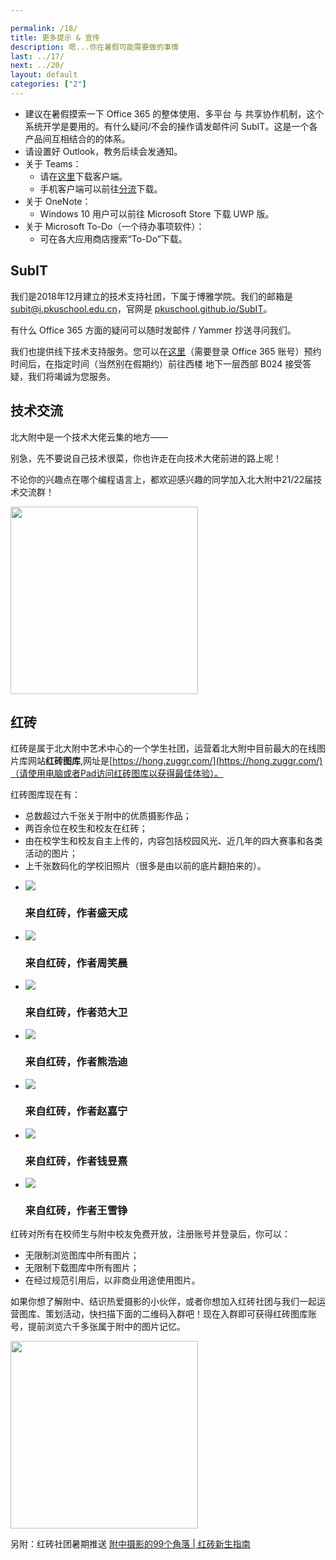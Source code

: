 ```yaml
---

permalink: /18/
title: 更多提示 & 宣传
description: 嗯...你在暑假可能需要做的事情
last: ../17/
next: ../20/
layout: default
categories: ["2"]
---
```


<script>
    document.addEventListener('DOMContentLoaded', function() {
    var elems = document.querySelectorAll('.materialboxed');
    var instances = M.Materialbox.init(elems);
  });
    document.addEventListener('DOMContentLoaded', function() {
    var elems = document.querySelectorAll('.slider');
    var instances = M.Slider.init(elems, options);
  });

</script>

- 建议在暑假摸索一下 Office 365 的整体使用、多平台 与 共享协作机制，这个系统开学是要用的。有什么疑问/不会的操作请发邮件问 SubIT。这是一个各产品间互相结合的的体系。
- 请设置好 Outlook，教务后续会发通知。
- 关于 Teams：
  - 请在[这里](https://teams.microsoft.com/downloads)下载客户端。
  - 手机客户端可以前往[分流](https://bdfz.sharepoint.com/:f:/s/PublicDatabase/EspN9dhqSghAm8iNsuhaDzQBdwO-3UHNVJJUsBaVkloKhA?e=xGZhOU)下载。
- 关于 OneNote：
  - Windows 10 用户可以前往 Microsoft Store 下载 UWP 版。
- 关于 Microsoft To-Do（一个待办事项软件）：
  - 可在各大应用商店搜索“To-Do”下载。

## SubIT

我们是2018年12月建立的技术支持社团，下属于博雅学院。我们的邮箱是 <subit@i.pkuschool.edu.cn>，官网是 [pkuschool.github.io/SubIT](https://pkuschool.github.io/SubIT)。

有什么 Office 365 方面的疑问可以随时发邮件 / Yammer 抄送寻问我们。

我们也提供线下技术支持服务。您可以在[这里](https://web.powerapps.com/apps/9f112f17-961d-44ec-b426-8915de0ae46a)（需要登录 Office 365 账号）预约时间后，在指定时间（当然别在假期约）前往西楼 地下一层西部 B024 接受答疑，我们将竭诚为您服务。

## 技术交流

北大附中是一个技术大佬云集的地方——

别急，先不要说自己技术很菜，你也许走在向技术大佬前进的路上呢！

不论你的兴趣点在哪个编程语言上，都欢迎感兴趣的同学加入北大附中21/22届技术交流群！

<img src="../img/techdiscuss.jpg" class="materialboxed" height="300">

## 红砖

红砖是属于北大附中艺术中心的一个学生社团，运营着北大附中目前最大的在线图片库网站**红砖图库**,网址是[https://hong.zuggr.com/](https://hong.zuggr.com/)（请使用电脑或者Pad访问红砖图库以获得最佳体验）。

红砖图库现在有：
- 总数超过六千张关于附中的优质摄影作品；
- 两百余位在校生和校友在红砖；
- 由在校学生和校友自主上传的，内容包括校园风光、近几年的四大赛事和各类活动的图片；
- 上千张数码化的学校旧照片（很多是由以前的底片翻拍来的）。


<div class="slider">
    <ul class="slides">
      <li>
        <img src="../img/hong_stc.jpeg"> <!-- random image -->
        <div class="caption left-align">
          <h3>来自红砖，作者盛天成</h3>
        </div>
      </li>
      <li>
        <img src="../img/hong_zxc.jpeg"> <!-- random image -->
        <div class="caption left-align">
          <h3>来自红砖，作者周笑晨</h3>
        </div>
      </li>
      <li>
        <img src="../img/hong_fdw.jpeg"> <!-- random image -->
        <div class="caption left-align">
          <h3>来自红砖，作者范大卫</h3>
        </div>
      </li>
      <li>
        <img src="../img/hong_xhd.jpeg"> <!-- random image -->
        <div class="caption left-align">
          <h3>来自红砖，作者熊浩迪</h3>
        </div>
      </li>
      <li>
        <img src="../img/hong_zjn.jpeg"> <!-- random image -->
        <div class="caption left-align">
          <h3>来自红砖，作者赵嘉宁</h3>
        </div>
      </li>
      <li>
        <img src="../img/hong_qyx.jpeg"> <!-- random image -->
        <div class="caption left-align">
          <h3>来自红砖，作者钱昱熹</h3>
        </div>
      </li>
      <li>
        <img src="../img/hong_wxz.jpeg"> <!-- random image -->
        <div class="caption left-align">
          <h3>来自红砖，作者王雪铮</h3>
        </div>
      </li>
    </ul>
  </div>

红砖对所有在校师生与附中校友免费开放，注册账号并登录后，你可以：
- 无限制浏览图库中所有图片；
- 无限制下载图库中所有图片；
- 在经过规范引用后，以非商业用途使用图片。

如果你想了解附中、结识热爱摄影的小伙伴，或者你想加入红砖社团与我们一起运营图库、策划活动，快扫描下面的二维码入群吧！现在入群即可获得红砖图库账号，提前浏览六千多张属于附中的图片记忆。

<img src="../img/hong_discuss.jpeg" class="materialboxed" height="300">

另附：红砖社团暑期推送 [附中摄影的99个角落 | 红砖新生指南](https://mp.weixin.qq.com/s/B-IR99htQ9x7FBUTqXHYEw)



